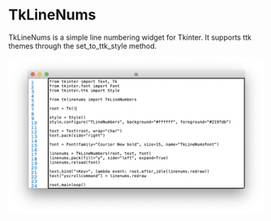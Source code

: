 # TkLineNums
 
TkLineNums is a simple line numbering widget for Tkinter. It supports ttk themes through the set_to_ttk_style method.

![img](/images/TkLineNumsPhoto.png)